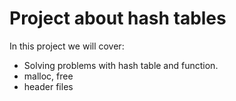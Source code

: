 # Project about hash tables

In this project we will cover:

- Solving problems with hash table and function.
- malloc, free
- header files
